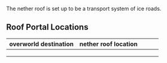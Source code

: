 The nether roof is set up to be a transport system of ice roads.



## Roof Portal Locations

| overworld destination   | nether roof location  |   |   |   |
|---|---|---|---|---|
|   |   |   |   |   |
|   |   |   |   |   |
|   |   |   |   |   |
